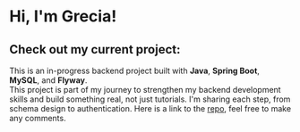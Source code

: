 <h1>Hi, I'm Grecia!</h1> 
<h2>Check out my current project:</h2>

This is an in-progress backend project built with **Java**, **Spring Boot**, **MySQL**, and **Flyway**.  
This project is part of my journey to strengthen my backend development skills and build something real, not just tutorials.
I'm sharing each step, from schema design to authentication.  Here is a link to the [repo](https://github.com/Gigi-Pons/triviaApp), feel free to make any comments.
